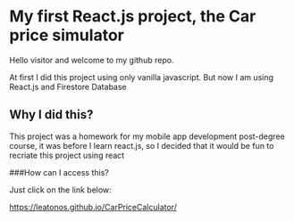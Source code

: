 # My first React.js project, the Car price simulator

Hello visitor and welcome to my github repo.

At first I did this project using only vanilla javascript. But now I am using React.js and Firestore Database

## Why I did this?

This project was a homework for my mobile app development post-degree course, it was before I learn react.js, so I decided that it would be fun to recriate this project using react

###How can I access this?

Just click on the link below:

https://leatonos.github.io/CarPriceCalculator/
